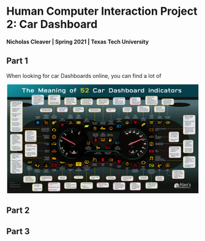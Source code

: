 # Human Computer Interaction Project 2: Car Dashboard
#### Nicholas Cleaver | Spring 2021 | Texas Tech University

## Part 1

When looking for car Dashboards online, you can find a lot of 

<div style="text-align: center">
<img src="/Images/lots-of-information.webp" width=500>
</div>


## Part 2



## Part 3
